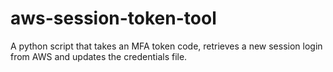 # aws-session-token-tool
A python script that takes an MFA token code, retrieves a new session login from AWS and updates the credentials file.
